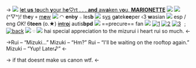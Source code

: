 -> ![](https://tomomi.neocities.org/pixeles/253.gif) [l**e**t **us** t**o**uch **y**our h**e**♡rt . . .
**and** aw**a**ken y**o**u, **MARIONETTE**](https://on.soundcloud.com/obDCmb7W56qcDQXU8) ![](https://tomomi.neocities.org/pixeles/235.gif)
![](https://media.discordapp.net/attachments/1012559729106624564/1051529887367835668/image0.jpg)
(^▽^)*!* th**e**y `+` [m**e**w]() ![](https://tomomi.neocities.org/pixeles/49.gif) ◠ **e**~~nb~~**y** `☆` les**b** ![](https://tomomi.neocities.org/pixeles/290.webp)
s[ys](https://rentry.co/carnival-happy) g**a**tek**ee**per ‹3 **w**asian ![](https://tomomi.neocities.org/pixeles/104.gif) esp / eng *OK!*
6**teen** (o.★) [~~int~~r**o**j](https://rentry.co/curecosmo) autis**bpd** ![](https://tomomi.neocities.org/pixeles/221.gif) ==precure== fan
![](https://tomomi.neocities.org/pixeles/245.gif) [![1](https://64.media.tumblr.com/tumblr_m8l65a8kx31qb1380.gif)](https://rentry.co/adoringyou) [![2](https://64.media.tumblr.com/tumblr_m8l65dDZnu1qb1380.gif)](https://rentry.co/smile-id) [![3](https://64.media.tumblr.com/tumblr_m8l65f9yuJ1qb1380.gif)](https://rentry.co/great-escape) ﹔ [![back](https://tomomi.neocities.org/pixeles/156.gif)](https://rentry.co/purecosmo)
![](https://tomomi.neocities.org/divider/div14.gif) `♡` ![](https://tomomi.neocities.org/divider/div14.gif)
hai special appreciation to the mizurui
i heart rui so much. <-

->Rui – “Mizuki...”
Mizuki – “Hm?”
Rui – “I'll be waiting on the rooftop again.”
Mizuki – “Yup! Later♪” <-

-> if that doesnt make us canon wtf. <-